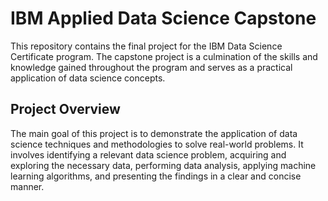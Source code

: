 # IBM Applied Data Science Capstone

This repository contains the final project for the IBM Data Science Certificate program. The capstone project is a culmination of the skills and knowledge gained throughout the program and serves as a practical application of data science concepts.

## Project Overview

The main goal of this project is to demonstrate the application of data science techniques and methodologies to solve real-world problems. It involves identifying a relevant data science problem, acquiring and exploring the necessary data, performing data analysis, applying machine learning algorithms, and presenting the findings in a clear and concise manner.
